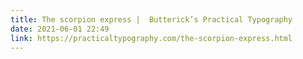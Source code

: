 ```yaml
---
title: The scorpion express |  Butterick’s Practical Typography
date: 2021-06-01 22:49
link: https://practicaltypography.com/the-scorpion-express.html
---
```

